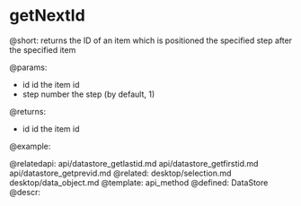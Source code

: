 getNextId
=============


@short:
	returns the ID of an item which is positioned the specified step after the specified item

@params:
- id		id		the item id
- step		number		the step (by default, 1)


@returns:
- id   id  the item id

@example:

@relatedapi:
	api/datastore_getlastid.md
    api/datastore_getfirstid.md
    api/datastore_getprevid.md
@related: 
	desktop/selection.md
	desktop/data_object.md
@template:	api_method
@defined:	DataStore	
@descr:


